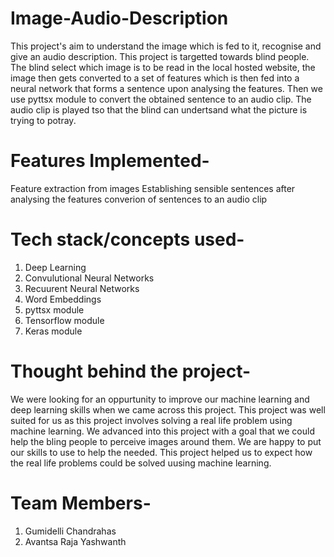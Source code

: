 # Image-Audio-Description
This project's aim to understand the image which is fed to it, recognise and give an audio description. This project is targetted towards blind people. The blind select which image is to be read in the local hosted website, the image then gets converted to a set of features which is then fed into a neural network that forms a sentence upon analysing the features. Then we use pyttsx module to convert the obtained sentence to an audio clip. The audio clip is played tso that the blind can undertsand what the picture is trying to potray.

# Features Implemented-
Feature extraction from images
Establishing sensible sentences after analysing the features
converion of sentences to an audio clip

# Tech stack/concepts used-
1. Deep Learning
2. Convulutional Neural Networks
3. Recuurent Neural Networks
4. Word Embeddings
5. pyttsx module
6. Tensorflow module
7. Keras module

# Thought behind the project-
We were looking for an oppurtunity to improve our machine learning and deep learning skills when we came across this project. This project was well suited for us as this project involves solving a real life problem using machine learning. We advanced into this project with a goal that we could help the bling people to perceive images around them. We are happy to put our skills to use to help the needed. This project helped us to expect how the real life problems could be solved uusing machine learning.

# Team Members-
1. Gumidelli Chandrahas
2. Avantsa Raja Yashwanth

